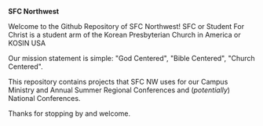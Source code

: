 **SFC Northwest**

Welcome to the Github Repository of SFC Northwest!
SFC or Student For Christ is a student arm of the Korean Presbyterian Church in America or KOSIN USA

Our mission statement is simple: "God Centered", "Bible Centered", "Church Centered".

This repository contains projects that SFC NW uses for our Campus Ministry and Annual Summer Regional Conferences and (*potentially*) National Conferences.


Thanks for stopping by and welcome.
